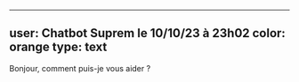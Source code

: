 ----
user: Chatbot Suprem le 10/10/23 à 23h02
color: orange
type: text
----

Bonjour, comment puis-je vous aider ?
